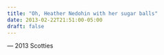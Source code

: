 ```yaml
---
title: "Oh, Heather Nedohin with her sugar balls"
date: 2013-02-22T21:51:00-05:00
draft: false
---
```

— 2013 Scotties